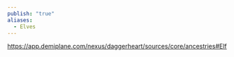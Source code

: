 ```yaml
---
publish: "true"
aliases:
  - Elves
---
```

https://app.demiplane.com/nexus/daggerheart/sources/core/ancestries#Elf